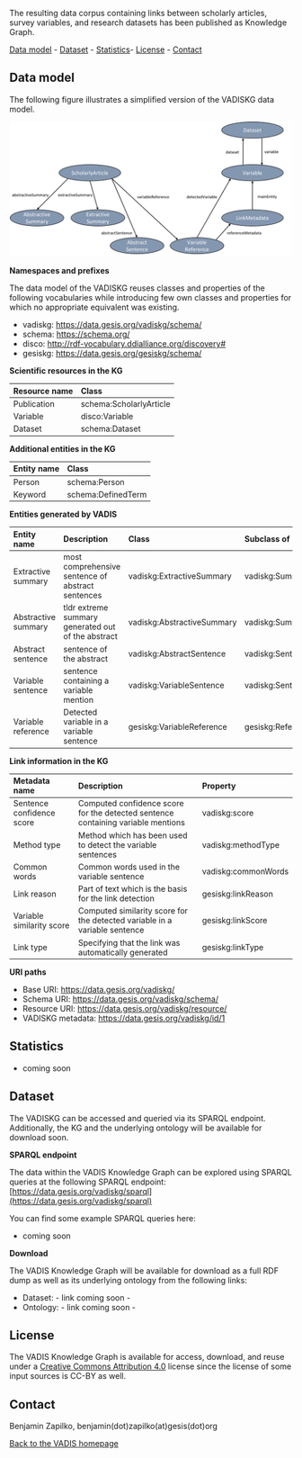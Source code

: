 The resulting data corpus containing links between scholarly articles, survey variables, and research datasets has been published as Knowledge Graph.

[Data model](#model) - [Dataset](#dataset) - [Statistics](#statistics)- [License](#license) - [Contact](#contact)

## <a name="model"></a> Data model

The following figure illustrates a simplified version of the VADISKG data model.

![VADISKG](VADISKG_links.png)

**Namespaces and prefixes**

The data model of the VADISKG reuses classes and properties of the following vocabularies while introducing few own classes and properties for which no appropriate equivalent was existing.

* vadiskg: https://data.gesis.org/vadiskg/schema/
* schema: https://schema.org/
* disco: http://rdf-vocabulary.ddialliance.org/discovery#
* gesiskg: https://data.gesis.org/gesiskg/schema/

**Scientific resources in the KG**

| Resource name | Class                   |
| :------------ | :---------------------- |
| Publication   | schema:ScholarlyArticle |
| Variable      | disco:Variable          |
| Dataset       | schema:Dataset          |


**Additional entities in the KG**

| Entity name | Class              |
| :---------- | :----------------- |
| Person      | schema:Person      |
| Keyword     | schema:DefinedTerm |


**Entities generated by VADIS**

| Entity name | Description | Class | Subclass of |
| :------------ | :---------------------- | :---- | :---- |
| Extractive summary | most comprehensive sentence of abstract sentences | vadiskg:ExtractiveSummary | vadiskg:Summary |
| Abstractive summary | tldr extreme summary generated out of the abstract | vadiskg:AbstractiveSummary | vadiskg:Summary |
| Abstract sentence | sentence of the abstract | vadiskg:AbstractSentence | vadiskg:Sentence |
| Variable sentence | sentence containing a variable mention | vadiskg:VariableSentence | vadiskg:Sentence |
| Variable reference | Detected variable in a variable sentence | gesiskg:VariableReference | gesiskg:Reference |


**Link information in the KG**

| Metadata name | Description | Property |
| :---------- | :----------------- | :-- |
| Sentence confidence score | Computed confidence score for the detected sentence containing variable mentions | vadiskg:score |
| Method type | Method which has been used to detect the variable sentences | vadiskg:methodType |
| Common words | Common words used in the variable sentence | vadiskg:commonWords |
| Link reason | Part of text which is the basis for the link detection | gesiskg:linkReason |
| Variable similarity score | Computed similarity score for the detected variable in a variable sentence | gesiskg:linkScore |
| Link type | Specifying that the link was automatically generated | gesiskg:linkType |


**URI paths**

* Base URI: https://data.gesis.org/vadiskg/ 
* Schema URI: https://data.gesis.org/vadiskg/schema/ 
* Resource URI: https://data.gesis.org/vadiskg/resource/ 
* VADISKG metadata: https://data.gesis.org/vadiskg/id/1 

## <a name="statistics"></a> Statistics

* coming soon 

## <a name="dataset"></a> Dataset
The VADISKG can be accessed and queried via its SPARQL endpoint. Additionally, the KG and the underlying ontology will be available for download soon.

**SPARQL endpoint**

The data within the VADIS Knowledge Graph can be explored using SPARQL queries at the following SPARQL endpoint: [https://data.gesis.org/vadiskg/sparql](https://data.gesis.org/vadiskg/sparql)

You can find some example SPARQL queries here:

* coming soon 

**Download**

The VADIS Knowledge Graph will be available for download as a full RDF dump as well as its underlying ontology from the following links:

* Dataset: - link coming soon -
* Ontology: - link coming soon -

## <a name="license"></a> License
The VADIS Knowledge Graph is available for access, download, and reuse under a [Creative Commons Attribution 4.0](https://creativecommons.org/licenses/by/4.0/) license since the license of some input sources is CC-BY as well.

## <a name="contact"></a> Contact
Benjamin Zapilko, benjamin(dot)zapilko(at)gesis(dot)org


[Back to the VADIS homepage](README.md)

